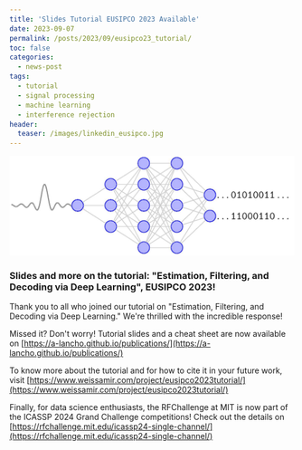 ```yaml
---
title: 'Slides Tutorial EUSIPCO 2023 Available'
date: 2023-09-07
permalink: /posts/2023/09/eusipco23_tutorial/
toc: false
categories:
  - news-post
tags:
  - tutorial
  - signal processing
  - machine learning
  - interference rejection
header:
  teaser: /images/linkedin_eusipco.jpg
---
```


![EUSIPCO 2023 TUTORIAL](/images/linkedin_eusipco.jpg)

### Slides and more on the tutorial: "Estimation, Filtering, and Decoding via Deep Learning", EUSIPCO 2023!

Thank you to all who joined our tutorial on "Estimation, Filtering, and Decoding via Deep Learning." We're thrilled with the incredible response!

Missed it? Don't worry! Tutorial slides and a cheat sheet are now available on [https://a-lancho.github.io/publications/](https://a-lancho.github.io/publications/) 

To know more about the tutorial and for how to cite it in your future work, visit [https://www.weissamir.com/project/eusipco2023tutorial/](https://www.weissamir.com/project/eusipco2023tutorial/)

Finally, for data science enthusiasts, the RFChallenge at MIT is now part of the ICASSP 2024 Grand Challenge competitions! Check out the details on [https://rfchallenge.mit.edu/icassp24-single-channel/](https://rfchallenge.mit.edu/icassp24-single-channel/) 

